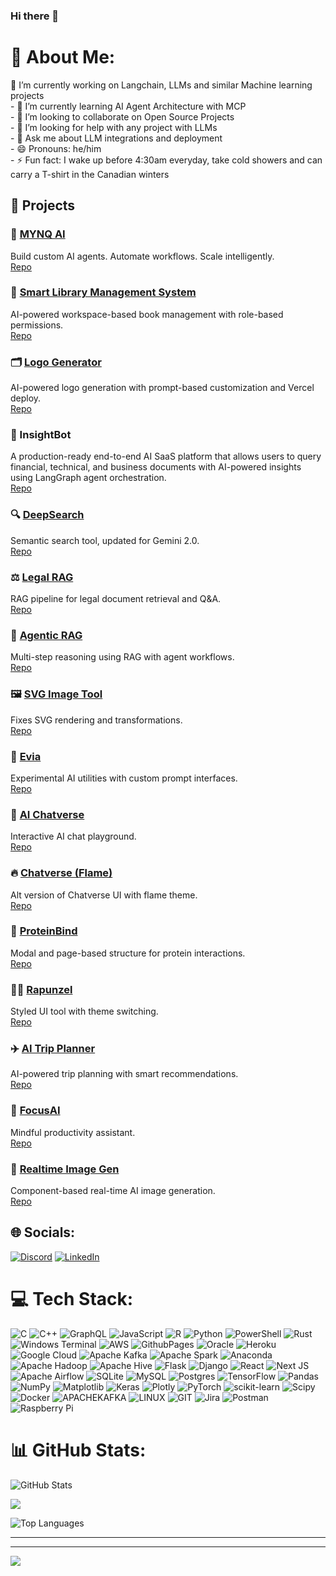 ### Hi there 👋

<!--
**swaroski/swaroski** is a ✨ _special_ ✨ repository because its `README.md` (this file) appears on your GitHub profile.


- 🔭 I’m currently working on Open Source Machine learning projects
- 🌱 I’m currently learning AI Agent Architecture 
- 👯 I’m looking to collaborate on Langchain/Langraph Projects
- 🤔 I’m looking for help with any project with LLMs
- 💬 Ask me about LLM integrations and deployment
- 😄 Pronouns: he/him

-->

# 💫 About Me:
 🔭 I’m currently working on Langchain, LLMs and similar Machine learning projects<br>- 🌱 I’m currently learning AI Agent Architecture with MCP<br>- 👯 I’m looking to collaborate on Open Source Projects<br>- 🤔 I’m looking for help with any project with LLMs<br>- 💬 Ask me about LLM integrations and deployment<br>- 😄 Pronouns: he/him<br>- ⚡ Fun fact: I wake up before 4:30am everyday, take cold showers and can carry a T-shirt in the Canadian winters

 ## 🚀 Projects

### 🧰 <a href="https://mynq.ai/" target="_blank">MYNQ AI</a>  
Build custom AI agents. Automate workflows. Scale intelligently.  
<a href="https://github.com/swaroski/mynq" target="_blank">Repo</a>

### 🎨 [Smart Library Management System](https://neurolib.vercel.app/)  
AI-powered workspace-based book management with role-based permissions.  
[Repo](https://github.com/swaroski/ai-shelves)

### 🗂️ [Logo Generator](https://www.semplr.com)  
AI-powered logo generation with prompt-based customization and Vercel deploy.  
[Repo](https://github.com/swaroski/logo-generator)

### 🧬 InsightBot
A production-ready end-to-end AI SaaS platform that allows users to query financial, technical, and business documents with AI-powered insights using LangGraph agent orchestration.  
[Repo](https://github.com/swaroski/insightbot)

### 🔍 [DeepSearch](https://deepsearch-ivory-two.vercel.app)  
Semantic search tool, updated for Gemini 2.0.  
[Repo](https://github.com/swaroski/deepsearch)

### ⚖️ [Legal RAG](https://legal-rag.vercel.app)  
RAG pipeline for legal document retrieval and Q&A.  
[Repo](https://github.com/swaroski/legal-rag)

### 🤖 [Agentic RAG](https://agentic-rag-peach.vercel.app)  
Multi-step reasoning using RAG with agent workflows.  
[Repo](https://github.com/swaroski/agentic-rag)

### 🖼️ [SVG Image Tool](https://svg-image.vercel.app)  
Fixes SVG rendering and transformations.  
[Repo](https://github.com/swaroski/svg-image)

### 🧠 [Evia](https://evia.vercel.app)  
Experimental AI utilities with custom prompt interfaces.  
[Repo](https://github.com/swaroski/evia)

### 🌌 [AI Chatverse](https://aichatverse.vercel.app)  
Interactive AI chat playground.  
[Repo](https://github.com/swaroski/aichatverse)

### 🔥 [Chatverse (Flame)](https://chatverse-flame.vercel.app)  
Alt version of Chatverse UI with flame theme.  
[Repo](https://github.com/swaroski/chatverse)


### 🧬 [ProteinBind](https://proteinbind-dun.vercel.app)  
Modal and page-based structure for protein interactions.  
[Repo](https://github.com/swaroski/proteinbind)

### 🧝‍♀️ [Rapunzel](https://rapunzel-self.vercel.app)  
Styled UI tool with theme switching.  
[Repo](https://github.com/swaroski/rapunzel)

### ✈️ [AI Trip Planner](https://ai-trip-plan.vercel.app)  
AI-powered trip planning with smart recommendations.  
[Repo](https://github.com/swaroski/ai-trip-plan)

### 🧘 [FocusAI](https://focusai-hazel.vercel.app)  
Mindful productivity assistant.  
[Repo](https://github.com/swaroski/focusai)

### 📸 [Realtime Image Gen](https://realtime-image-gen.vercel.app)  
Component-based real-time AI image generation.  
[Repo](https://github.com/swaroski/sdxl_lightning)

 
 


## 🌐 Socials:
[![Discord](https://img.shields.io/badge/Discord-%237289DA.svg?logo=discord&logoColor=white)](https://discord.gg/suyog007#0281) [![LinkedIn](https://img.shields.io/badge/LinkedIn-%230077B5.svg?logo=linkedin&logoColor=white)](https://linkedin.com/in/https://www.https://www.linkedin.com/in/suyogbhise7982/linkedin.com/in/) 

# 💻 Tech Stack:
![C](https://img.shields.io/badge/c-%2300599C.svg?style=for-the-badge&logo=c&logoColor=white) ![C++](https://img.shields.io/badge/c++-%2300599C.svg?style=for-the-badge&logo=c%2B%2B&logoColor=white) ![GraphQL](https://img.shields.io/badge/-GraphQL-E10098?style=for-the-badge&logo=graphql&logoColor=white) ![JavaScript](https://img.shields.io/badge/javascript-%23323330.svg?style=for-the-badge&logo=javascript&logoColor=%23F7DF1E) ![R](https://img.shields.io/badge/r-%23276DC3.svg?style=for-the-badge&logo=r&logoColor=white) ![Python](https://img.shields.io/badge/python-3670A0?style=for-the-badge&logo=python&logoColor=ffdd54) ![PowerShell](https://img.shields.io/badge/PowerShell-%235391FE.svg?style=for-the-badge&logo=powershell&logoColor=white) ![Rust](https://img.shields.io/badge/rust-%23000000.svg?style=for-the-badge&logo=rust&logoColor=white) ![Windows Terminal](https://img.shields.io/badge/Windows%20Terminal-%234D4D4D.svg?style=for-the-badge&logo=windows-terminal&logoColor=white) ![AWS](https://img.shields.io/badge/AWS-%23FF9900.svg?style=for-the-badge&logo=amazon-aws&logoColor=white) ![GithubPages](https://img.shields.io/badge/github%20pages-121013?style=for-the-badge&logo=github&logoColor=white) ![Oracle](https://img.shields.io/badge/Oracle-F80000?style=for-the-badge&logo=oracle&logoColor=white) ![Heroku](https://img.shields.io/badge/heroku-%23430098.svg?style=for-the-badge&logo=heroku&logoColor=white) ![Google Cloud](https://img.shields.io/badge/GoogleCloud-%234285F4.svg?style=for-the-badge&logo=google-cloud&logoColor=white) ![Apache Kafka](https://img.shields.io/badge/Apache%20Kafka-000?style=for-the-badge&logo=apachekafka) ![Apache Spark](https://img.shields.io/badge/Apache%20Spark-FDEE21?style=for-the-badge&logo=apachespark&logoColor=black) ![Anaconda](https://img.shields.io/badge/Anaconda-%2344A833.svg?style=for-the-badge&logo=anaconda&logoColor=white) ![Apache Hadoop](https://img.shields.io/badge/Apache%20Hadoop-66CCFF?style=for-the-badge&logo=apachehadoop&logoColor=black) ![Apache Hive](https://img.shields.io/badge/Apache%20Hive-FDEE21?style=for-the-badge&logo=apachehive&logoColor=black) ![Flask](https://img.shields.io/badge/flask-%23000.svg?style=for-the-badge&logo=flask&logoColor=white) ![Django](https://img.shields.io/badge/django-%23092E20.svg?style=for-the-badge&logo=django&logoColor=white) ![React](https://img.shields.io/badge/react-%2320232a.svg?style=for-the-badge&logo=react&logoColor=%2361DAFB) ![Next JS](https://img.shields.io/badge/Next-black?style=for-the-badge&logo=next.js&logoColor=white) ![Apache Airflow](https://img.shields.io/badge/Apache%20Airflow-017CEE?style=for-the-badge&logo=Apache%20Airflow&logoColor=white) ![SQLite](https://img.shields.io/badge/sqlite-%2307405e.svg?style=for-the-badge&logo=sqlite&logoColor=white) ![MySQL](https://img.shields.io/badge/mysql-%2300000f.svg?style=for-the-badge&logo=mysql&logoColor=white) ![Postgres](https://img.shields.io/badge/postgres-%23316192.svg?style=for-the-badge&logo=postgresql&logoColor=white) ![TensorFlow](https://img.shields.io/badge/TensorFlow-%23FF6F00.svg?style=for-the-badge&logo=TensorFlow&logoColor=white) ![Pandas](https://img.shields.io/badge/pandas-%23150458.svg?style=for-the-badge&logo=pandas&logoColor=white) ![NumPy](https://img.shields.io/badge/numpy-%23013243.svg?style=for-the-badge&logo=numpy&logoColor=white) ![Matplotlib](https://img.shields.io/badge/Matplotlib-%23ffffff.svg?style=for-the-badge&logo=Matplotlib&logoColor=black) ![Keras](https://img.shields.io/badge/Keras-%23D00000.svg?style=for-the-badge&logo=Keras&logoColor=white) ![Plotly](https://img.shields.io/badge/Plotly-%233F4F75.svg?style=for-the-badge&logo=plotly&logoColor=white) ![PyTorch](https://img.shields.io/badge/PyTorch-%23EE4C2C.svg?style=for-the-badge&logo=PyTorch&logoColor=white) ![scikit-learn](https://img.shields.io/badge/scikit--learn-%23F7931E.svg?style=for-the-badge&logo=scikit-learn&logoColor=white) ![Scipy](https://img.shields.io/badge/SciPy-%230C55A5.svg?style=for-the-badge&logo=scipy&logoColor=%white) ![Docker](https://img.shields.io/badge/docker-%230db7ed.svg?style=for-the-badge&logo=docker&logoColor=white) ![APACHEKAFKA](https://img.shields.io/badge/apachekafka-231F20.svg?style=for-the-badge&logo=apachekafka&logoColor=white&color=%23231F20) ![LINUX](https://img.shields.io/badge/Linux-FCC624?style=for-the-badge&logo=linux&logoColor=black) ![GIT](https://img.shields.io/badge/Git-fc6d26?style=for-the-badge&logo=git&logoColor=white) ![Jira](https://img.shields.io/badge/jira-%230A0FFF.svg?style=for-the-badge&logo=jira&logoColor=white) ![Postman](https://img.shields.io/badge/Postman-FF6C37?style=for-the-badge&logo=postman&logoColor=white) ![Raspberry Pi](https://img.shields.io/badge/-RaspberryPi-C51A4A?style=for-the-badge&logo=Raspberry-Pi)
# 📊 GitHub Stats:

<!-- Main GitHub stats card -->
![GitHub Stats](https://github-readme-stats.vercel.app/api?username=swaroski&theme=dark&hide_border=false&include_all_commits=true&count_private=true)

<!-- Contribution streak -->
![](https://github-readme-streak-stats.herokuapp.com/?user=swaroski&theme=dark&hide_border=false&count_private=true&include_all_commits=true&cache_seconds=86400)


<!-- Top languages -->
![Top Languages](https://github-readme-stats.vercel.app/api/top-langs/?username=swaroski&theme=dark&hide_border=false&layout=compact)


---
---
[![](https://visitcount.itsvg.in/api?id=swaroski&icon=0&color=0)](https://visitcount.itsvg.in)

<!-- Created with GPRM: https://gprm.itsvg.in -->

